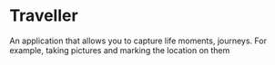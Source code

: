 # Traveller
An application that allows you to capture life moments, journeys. For example, taking pictures and marking the location on them
